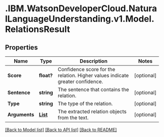 # .IBM.WatsonDeveloperCloud.NaturalLanguageUnderstanding.v1.Model.RelationsResult
## Properties

Name | Type | Description | Notes
------------ | ------------- | ------------- | -------------
**Score** | **float?** | Confidence score for the relation. Higher values indicate greater confidence. | [optional] 
**Sentence** | **string** | The sentence that contains the relation. | [optional] 
**Type** | **string** | The type of the relation. | [optional] 
**Arguments** | [**List<RelationArgument>**](RelationArgument.md) | The extracted relation objects from the text. | [optional] 

[[Back to Model list]](../README.md#documentation-for-models) [[Back to API list]](../README.md#documentation-for-api-endpoints) [[Back to README]](../README.md)

